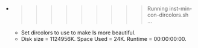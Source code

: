 * >>>>>>>>> Running inst-min-con-dircolors.sh ...
  * Set dircolors to use  to make ls more beautiful.
  * Disk size = 1124956K. Space Used = 24K. Runtime = 00:00:00:00.

